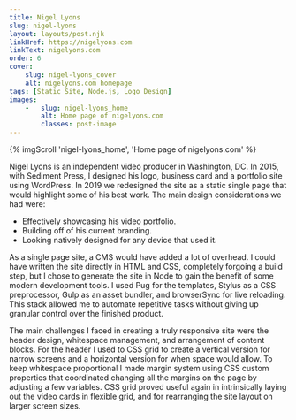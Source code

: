 ```yaml
---
title: Nigel Lyons
slug: nigel-lyons
layout: layouts/post.njk
linkHref: https://nigelyons.com
linkText: nigelyons.com
order: 6
cover:
    slug: nigel-lyons_cover
    alt: nigelyons.com homepage
tags: [Static Site, Node.js, Logo Design]
images:
    -   slug: nigel-lyons_home
        alt: Home page of nigelyons.com
        classes: post-image
---
```

{% imgScroll 'nigel-lyons_home', 'Home page of nigelyons.com' %}

Nigel Lyons is an independent video producer in Washington, DC. In 2015, with Sediment Press, I designed his logo, business card and a portfolio site using WordPress. In 2019 we redesigned the site as a static single page that would highlight some of his best work. The main design considerations we had were: 

 - Effectively showcasing his video portfolio.
 - Building off of his current branding.
 - Looking natively designed for any device that used it.

As a single page site, a CMS would have added a lot of overhead. I could have written the site directly in HTML and CSS, completely forgoing a build step, but I chose to generate the site in Node to gain the benefit of some modern development tools. I used Pug for the templates, Stylus as a CSS preprocessor, Gulp as an asset bundler, and browserSync for live reloading. This stack allowed me to automate repetitive tasks without giving up granular control over the finished product.

The main challenges I faced in creating a truly responsive site were the header design, whitespace management, and arrangement of content blocks. For the header I used to CSS grid to create a vertical version for narrow screens and a horizontal version for when space would allow. To keep whitespace proportional I made margin system using CSS custom properties that coordinated changing all the margins on the page by adjusting a few variables. CSS grid proved useful again in intrinsically laying out the video cards in flexible grid, and for rearranging the site layout on larger screen sizes.
